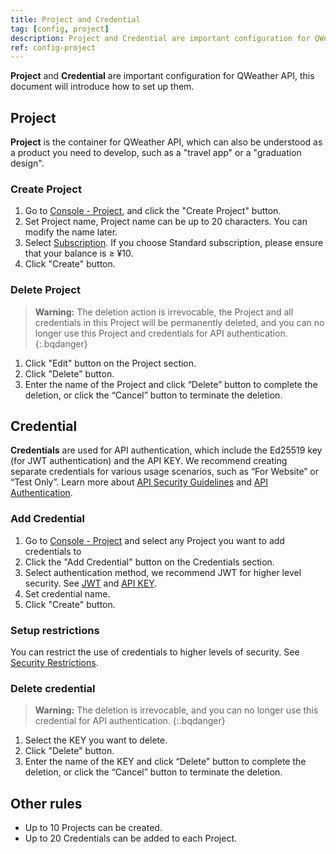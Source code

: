 ```yaml
---
title: Project and Credential
tag: [config, project]
description: Project and Credential are important configuration for QWeather API, this document will introduce how to set up them.
ref: config-project
---
```

**Project** and **Credential** are important configuration for QWeather API, this document will introduce how to set up them.

## Project

**Project** is the container for QWeather API, which can also be understood as a product you need to develop, such as a "travel app" or a "graduation design".

### Create Project

1. Go to [Console - Project](https://console.qweather.com/#/apps), and click the "Create Project" button.
2. Set Project name, Project name can be up to 20 characters. You can modify the name later.
3. Select [Subscription](/en/docs/finance/subscription/). If you choose Standard subscription, please ensure that your balance is ≥ ¥10.
4. Click "Create" button.

### Delete Project

> **Warning:** The deletion action is irrevocable, the Project and all credentials in this Project will be permanently deleted, and you can no longer use this Project and credentials for API authentication.
{:.bqdanger}

1. Click "Edit" button on the Project section.
2. Click "Delete" button. 
3. Enter the name of the Project and click “Delete” button to complete the deletion, or click the “Cancel” button to terminate the deletion.

## Credential

**Credentials** are used for API authentication, which include the Ed25519 key (for JWT authentication) and the API KEY. We recommend creating separate credentials for various usage scenarios, such as “For Website” or “Test Only”. Learn more about [API Security Guidelines](/en/docs/best-practices/security-guidelines/) and [API Authentication](/en/docs/authentication/).

### Add Credential

1. Go to [Console - Project](https://console.qweather.com/#/apps) and select any Project you want to add credentials to
2. Click the "Add Credential" button on the Credentials section.
3. Select authentication method, we recommend JWT for higher level security. See [JWT](/en/docs/authentication/jwt/) and [API KEY](/en/docs/authentication/apikey/).
4. Set credential name.
5. Click "Create" button.

### Setup restrictions

You can restrict the use of credentials to higher levels of security. See [Security Restrictions](/en/docs/best-practices/security-guidelines/#security-restriction).

### Delete credential

> **Warning:** The deletion is irrevocable, and you can no longer use this credential for API authentication.
{:.bqdanger}

1. Select the KEY you want to delete.
2. Click "Delete" button. 
3. Enter the name of the KEY and click “Delete” button to complete the deletion, or click the “Cancel” button to terminate the deletion.

## Other rules

- Up to 10 Projects can be created.
- Up to 20 Credentials can be added to each Project.

